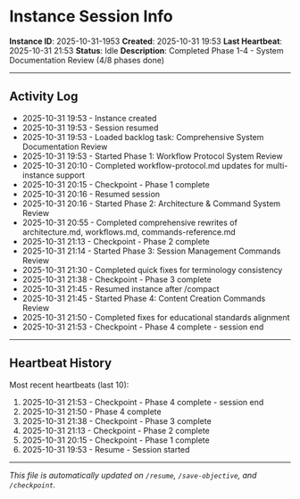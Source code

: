 # Instance Session Info

**Instance ID**: 2025-10-31-1953
**Created**: 2025-10-31 19:53
**Last Heartbeat**: 2025-10-31 21:53
**Status**: Idle
**Description**: Completed Phase 1-4 - System Documentation Review (4/8 phases done)

---

## Activity Log

- 2025-10-31 19:53 - Instance created
- 2025-10-31 19:53 - Session resumed
- 2025-10-31 19:53 - Loaded backlog task: Comprehensive System Documentation Review
- 2025-10-31 19:53 - Started Phase 1: Workflow Protocol System Review
- 2025-10-31 20:10 - Completed workflow-protocol.md updates for multi-instance support
- 2025-10-31 20:15 - Checkpoint - Phase 1 complete
- 2025-10-31 20:16 - Resumed session
- 2025-10-31 20:16 - Started Phase 2: Architecture & Command System Review
- 2025-10-31 20:55 - Completed comprehensive rewrites of architecture.md, workflows.md, commands-reference.md
- 2025-10-31 21:13 - Checkpoint - Phase 2 complete
- 2025-10-31 21:14 - Started Phase 3: Session Management Commands Review
- 2025-10-31 21:30 - Completed quick fixes for terminology consistency
- 2025-10-31 21:38 - Checkpoint - Phase 3 complete
- 2025-10-31 21:45 - Resumed instance after /compact
- 2025-10-31 21:45 - Started Phase 4: Content Creation Commands Review
- 2025-10-31 21:50 - Completed fixes for educational standards alignment
- 2025-10-31 21:53 - Checkpoint - Phase 4 complete - session end

---

## Heartbeat History

Most recent heartbeats (last 10):

1. 2025-10-31 21:53 - Checkpoint - Phase 4 complete - session end
2. 2025-10-31 21:50 - Phase 4 complete
3. 2025-10-31 21:38 - Checkpoint - Phase 3 complete
4. 2025-10-31 21:13 - Checkpoint - Phase 2 complete
5. 2025-10-31 20:15 - Checkpoint - Phase 1 complete
6. 2025-10-31 19:53 - Resume - Session started

---

*This file is automatically updated on `/resume`, `/save-objective`, and `/checkpoint`.*
